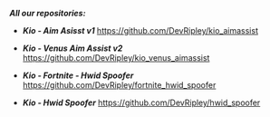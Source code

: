 ***All our repositories:***

- ***Kio - Aim Asisst v1***
https://github.com/DevRipley/kio_aimassist

- ***Kio - Venus Aim Assist v2***
https://github.com/DevRipley/kio_venus_aimassist

- ***Kio - Fortnite - Hwid Spoofer***
https://github.com/DevRipley/fortnite_hwid_spoofer

- ***Kio - Hwid Spoofer***
https://github.com/DevRipley/hwid_spoofer
